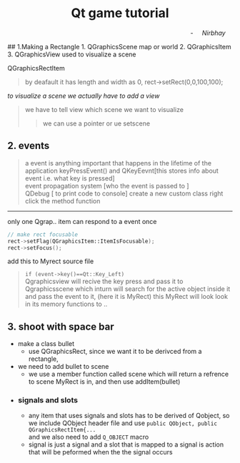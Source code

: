 <h1 align=center> Qt game tutorial</h1>
<p align=right><i>  - &nbsp &nbsp Nirbhay &nbsp &nbsp</i></p>
## 1.Making a Rectangle
1. QGraphicsScene map or world
2. QGraphicsItem
3. QGraphicsView used to visualize a scene

QGraphicsRectItem 
> by deafault it has length and width as 0, rect->setRect(0,0,100,100);

*to visualize a scene we actually have to add a view*
> we have to tell view which scene we want to visualize
>> we can use a pointer or ue setscene

## 2. events
> a event is anything important that happens in the lifetime of the application 
> keyPressEvent() and QKeyEevnt[this stores info about event i.e. what key is pressed]   
event propagation system [who the event is passed to ]  
QDebug [ to print code to console]
create a new custom class 
> right click the method function
___
only one Qgrap.. item can respond to a event once
```cpp
// make rect focusable
rect->setFlag(QGraphicsItem::ItemIsFocusable);
rect->setFocus(); 
```
add this to Myrect source file
> `if (event->key()==Qt::Key_Left)`  
> Qgraphicsview will recive the key press and pass it to Qgraphicsscene which inturn will search for the active object inside it and pass the event to it, (here it is MyRect) this MyRect will look look in its memory functions to .. 
## 3. shoot with space bar
- make a class bullet  
    - use QGraphicsRect, since we want it to be derivced from a rectangle, 
- we need to add bullet to scene   
    - we use a member function called scene which will return a refrence to scene MyRect is in, and then use addItem(bullet)
- ### signals and slots
    - any item that uses signals and slots has to be derived of Qobject, so we include QObject header file and use `public QObject, public QGraphicsRectItem{...`  
    and we also need to add `Q_OBJECT` macro
    - signal is just a signal and a slot that is mapped to a signal is action that will be peformed when the the signal occurs

    
